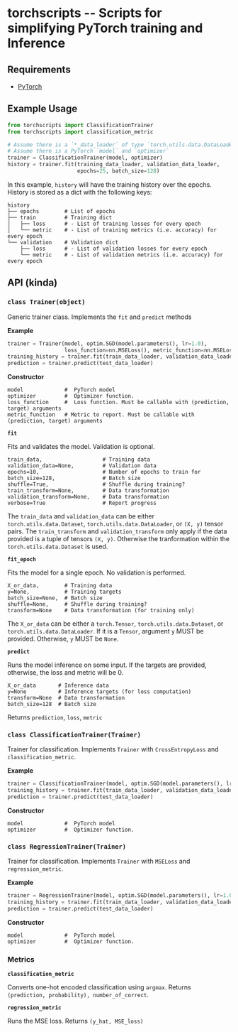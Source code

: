 # torchscripts -- Scripts for simplifying PyTorch training and Inference

## Requirements

- [PyTorch](https://pytorch.org/)

## Example Usage

```python
from torchscripts import ClassificationTrainer
from torchscripts import classification_metric

# Assume there is a `*_data_loader` of type `torch.utils.data.DataLoader`
# Assume there is a PyTorch `model` and `optimizer`
trainer = ClassificationTrainer(model, optimizer)
history = trainer.fit(training_data_loader, validation_data_loader,
                      epochs=25, batch_size=128)
```

In this example, `history` will have the training history over the epochs.
History is stored as a dict with the following keys:

```
history
├── epochs        # List of epochs
├── train         # Training dict
│   ├── loss      # - List of training losses for every epoch
│   └── metric    # - List of training metrics (i.e. accuracy) for every epoch
└── validation    # Validation dict
    ├── loss      # - List of validation losses for every epoch
    └── metric    # - List of validation metrics (i.e. accuracy) for every epoch
```

## API (kinda)

### `class Trainer(object)`

Generic trainer class.
Implements the `fit` and `predict` methods

**Example**

```python
trainer = Trainer(model, optim.SGD(model.parameters(), lr=1.0),
                  loss_function=nn.MSELoss(), metric_function=nn.MSELoss())
training_history = trainer.fit(train_data_loader, validation_data_loader, batch_size=16)
prediction = trainer.predict(test_data_loader)
```

**Constructor**

```
model             #  PyTorch model
optimizer         #  Optimizer function.
loss_function     #  Loss function. Must be callable with (prediction, target) arguments
metric_function   # Metric to report. Must be callable with (prediction, target) arguments
```

**`fit`**

Fits and validates the model.
Validation is optional.

```
train_data,                   # Training data
validation_data=None,         # Validation data
epochs=10,                    # Number of epochs to train for
batch_size=128,               # Batch size
shuffle=True,                 # Shuffle during training?
train_transform=None,         # Data transformation
validation_transform=None,    # Data transformation
verbose=True                  # Report progress
```

The `train_data` and `validation_data` can be either `torch.utils.data.Dataset`, `torch.utils.data.DataLoader`, or `(X, y)` tensor pairs.
The `train_transform` and `validation_transform` only apply if the data provided is a tuple of tensors `(X, y)`.
Otherwise the tranformation within the `torch.utils.data.Dataset` is used.

**`fit_epoch`**

Fits the model for a single epoch.
No validation is performed.

```
X_or_data,        # Training data
y=None,           # Training targets
batch_size=None,  # Batch size
shuffle=None,     # Shuffle during training?
transform=None    # Data transformation (for training only)
```

The `X_or_data` can be either a `torch.Tensor`, `torch.utils.data.Dataset`, or `torch.utils.data.DataLoader`.
If it is a `Tensor`, argument `y` MUST be provided.
Otherwise, `y` MUST be `None`.

**`predict`**

Runs the model inference on some input.
If the targets are provided, otherwise, the loss and metric will be 0.

```
X_or_data       # Inference data
y=None          # Inference targets (for loss computation)
transform=None  # Data transformation
batch_size=128  # Batch size
```

Returns `prediction`, `loss`, `metric`

### `class ClassificationTrainer(Trainer)`

Trainer for classification.
Implements `Trainer` with `CrossEntropyLoss` and `classification_metric`.

**Example**

```python
trainer = ClassificationTrainer(model, optim.SGD(model.parameters(), lr=1.0))
training_history = trainer.fit(train_data_loader, validation_data_loader, batch_size=16)
prediction = trainer.predict(test_data_loader)
```

**Constructor**

```
model             #  PyTorch model
optimizer         #  Optimizer function.
```

### `class RegressionTrainer(Trainer)`

Trainer for classification.
Implements `Trainer` with `MSELoss` and `regression_metric`.

**Example**

```python
trainer = RegressionTrainer(model, optim.SGD(model.parameters(), lr=1.0))
training_history = trainer.fit(train_data_loader, validation_data_loader, batch_size=16)
prediction = trainer.predict(test_data_loader)
```

**Constructor**

```
model             #  PyTorch model
optimizer         #  Optimizer function.
```


### Metrics

**`classification_metric`**

Converts one-hot encoded classification using `argmax`.
Returns `(prediction, probability), number_of_correct`.

**`regression_metric`**

Runs the MSE loss.
Returns `(y_hat, MSE_loss)`
